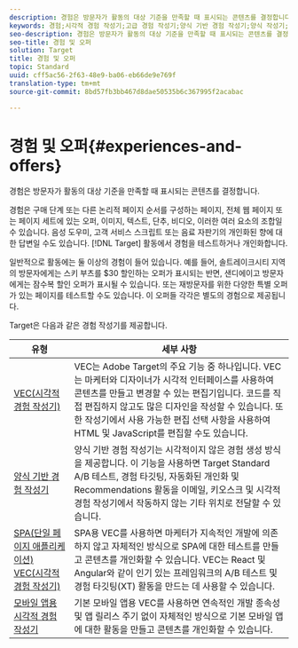 ```yaml
---
description: 경험은 방문자가 활동의 대상 기준을 만족할 때 표시되는 콘텐츠를 결정합니다.
keywords: 경험;시각적 경험 작성기;고급 경험 작성기;양식 기반 경험 작성기;양식 작성기;시각적 작성기;경험 작성기;혼합 콘텐츠;iframe;iframe 버스팅;iframe 버스트;x-frame-options;x 프레임 선택 사항;교차 원본;교차 원본 문제;인증 워크플로우;IP 블랙리스트;IP 허용 목록
seo-description: 경험은 방문자가 활동의 대상 기준을 만족할 때 표시되는 콘텐츠를 결정합니다.
seo-title: 경험 및 오퍼
solution: Target
title: 경험 및 오퍼
topic: Standard
uuid: cff5ac56-2f63-48e9-ba06-eb66de9e769f
translation-type: tm+mt
source-git-commit: 8bd57fb3bb467d8dae50535b6c367995f2acabac

---
```



# 경험 및 오퍼{#experiences-and-offers}

경험은 방문자가 활동의 대상 기준을 만족할 때 표시되는 콘텐츠를 결정합니다.

경험은 구매 단계 또는 다른 논리적 페이지 순서를 구성하는 페이지, 전체 웹 페이지 또는 페이지 세트에 있는 오퍼, 이미지, 텍스트, 단추, 비디오, 이러한 여러 요소의 조합일 수 있습니다. 음성 도우미, 고객 서비스 스크립트 또는 음료 자판기의 개인화된 향에 대한 답변일 수도 있습니다. [!DNL Target] 활동에서 경험을 테스트하거나 개인화합니다.

일반적으로 활동에는 둘 이상의 경험이 들어 있습니다. 예를 들어, 솔트레이크시티 지역의 방문자에게는 스키 부츠를 $30 할인하는 오퍼가 표시되는 반면, 샌디에이고 방문자에게는 잠수복 할인 오퍼가 표시될 수 있습니다. 또는 재방문자를 위한 다양한 특별 오퍼가 있는 페이지를 테스트할 수도 있습니다. 이 오퍼들 각각은 별도의 경험으로 제공됩니다.

Target은 다음과 같은 경험 작성기를 제공합니다.

| 유형 | 세부 사항 |
| --- | --- |
| [VEC(시각적 경험 작성기)](../c-experiences/c-visual-experience-composer/visual-experience-composer.md#concept_CF63320EB8924B2F9BDA3C72256DCE50) | VEC는 Adobe Target의 주요 기능 중 하나입니다. VEC는 마케터와 디자이너가 시각적 인터페이스를 사용하여 콘텐츠를 만들고 변경할 수 있는 편집기입니다. 코드를 직접 편집하지 않고도 많은 디자인을 작성할 수 있습니다. 또한 작성기에서 사용 가능한 편집 선택 사항을 사용하여 HTML 및 JavaScript를 편집할 수도 있습니다. |
| [양식 기반 경험 작성기](../c-experiences/form-experience-composer.md#task_FAC842A6535045B68B4C1AD3E657E56E) | 양식 기반 경험 작성기는 시각적이지 않은 경험 생성 방식을 제공합니다. 이 기능을 사용하면 Target Standard A/B 테스트, 경험 타깃팅, 자동화된 개인화 및 Recommendations 활동을 이메일, 키오스크 및 시각적 경험 작성기에서 작동하지 않는 기타 위치로 전달할 수 있습니다. |
| [SPA(단일 페이지 애플리케이션) VEC(시각적 경험 작성기)](/help/c-experiences/spa-visual-experience-composer.md) | SPA용 VEC를 사용하면 마케터가 지속적인 개발에 의존하지 않고 자체적인 방식으로 SPA에 대한 테스트를 만들고 콘텐츠를 개인화할 수 있습니다. VEC는 React 및 Angular와 같이 인기 있는 프레임워크의 A/B 테스트 및 경험 타깃팅(XT) 활동을 만드는 데 사용할 수 있습니다. |
| [모바일 앱용 시각적 경험 작성기](/help/c-target-mobile-app/c-mobile-visual-experience-composer/mobile-visual-experience-composer.md) | 기본 모바일 앱용 VEC를 사용하면 연속적인 개발 종속성 및 앱 릴리스 주기 없이 자체적인 방식으로 기본 모바일 앱에 대한 활동을 만들고 콘텐츠를 개인화할 수 있습니다. |


